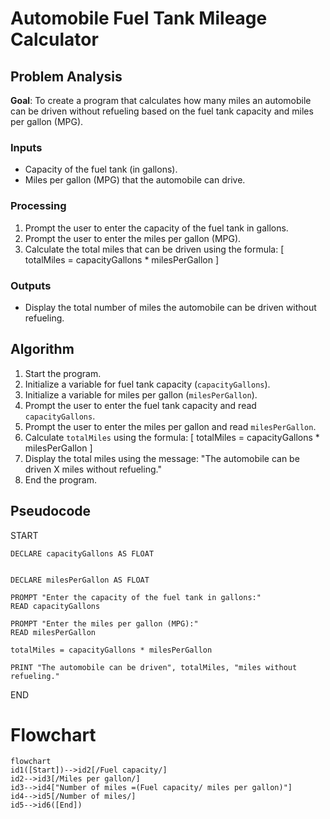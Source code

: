 # Automobile Fuel Tank Mileage Calculator

## Problem Analysis
**Goal**: To create a program that calculates how many miles an automobile can be driven without refueling based on the fuel tank capacity and miles per gallon (MPG).

### Inputs
- Capacity of the fuel tank (in gallons).
- Miles per gallon (MPG) that the automobile can drive.

### Processing
1. Prompt the user to enter the capacity of the fuel tank in gallons.
2. Prompt the user to enter the miles per gallon (MPG).
3. Calculate the total miles that can be driven using the formula:
   \[
totalMiles = capacityGallons * milesPerGallon
   \]

### Outputs
- Display the total number of miles the automobile can be driven without refueling.

## Algorithm
1. Start the program.
2. Initialize a variable for fuel tank capacity (`capacityGallons`).
3. Initialize a variable for miles per gallon (`milesPerGallon`).
4. Prompt the user to enter the fuel tank capacity and read `capacityGallons`.
5. Prompt the user to enter the miles per gallon and read `milesPerGallon`.
6. Calculate `totalMiles` using the formula: 
   \[
   totalMiles = capacityGallons * milesPerGallon
   \]
7. Display the total miles using the message: "The automobile can be driven X miles without refueling."
8. End the program.

## Pseudocode
START
    
    
    
    DECLARE capacityGallons AS FLOAT

    
    DECLARE milesPerGallon AS FLOAT

    PROMPT "Enter the capacity of the fuel tank in gallons:"
    READ capacityGallons

    PROMPT "Enter the miles per gallon (MPG):"
    READ milesPerGallon

    totalMiles = capacityGallons * milesPerGallon

    PRINT "The automobile can be driven", totalMiles, "miles without refueling."

END

# Flowchart
``` mermaid
flowchart 
id1([Start])-->id2[/Fuel capacity/]
id2-->id3[/Miles per gallon/]
id3-->id4["Number of miles =(Fuel capacity/ miles per gallon)"]
id4-->id5[/Number of miles/]
id5-->id6([End])
```
